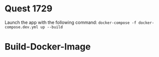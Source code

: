 # Quest 1729

Launch the app with the following command: `docker-compose -f docker-compose.dev.yml up --build`
# Build-Docker-Image
